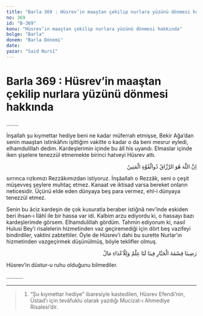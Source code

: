 ```yaml
---
title: "Barla 369 : Hüsrev’in maaştan çekilip nurlara yüzünü dönmesi hakkında"
no: 369
id: "B-369"
konu: "Hüsrev’in maaştan çekilip nurlara yüzünü dönmesi hakkında"
bolge: "Barla"
donem: "Barla Dönemi"
date: 
yazar: "Said Nursî"
---
```


# Barla 369 : Hüsrev’in maaştan çekilip nurlara yüzünü dönmesi hakkında

........

İnşallah şu kıymettar hediye beni ne kadar müferrah etmişse, Bekir Ağa’dan senin maaştan istinkâfını işittiğim vakitte o kadar o da beni mesrur eyledi, elhamdulillah dedim. Kardeşlerimin içinde bu âlî his uyandı. Elmaslar içinde iken şişelere tenezzül etmemekte birinci hatveyi Hüsrev attı.

<p class="arabic" dir="rtl" title="Meal: “Şüphesiz ki rızık veren, mutlak kudret ve kuvvet sahibi olan, ancak Allah’tır.” [Zâriyat Sûresi, 51:58]">اِنَّ اللّٰهَ هُوَ الرَّزَّاقُ ذُوالْقُوَّةِ الْمَتِينُ</p>

sırrınca rızkımızı Rezzâkımızdan istiyoruz. İnşâallah o Rezzâk, seni o çeşit müşevveş şeylere muhtaç etmez. Kanaat ve iktisad varsa bereket onların neticesidir. Üçünü elde eden dünyaya beş para vermez, ehl-i dünyaya tenezzül etmez.

Senin bu âciz kardeşin de çok kusuratla beraber istiğnâ nev’inde eskiden beri ihsan-ı İlâhî ile bir hassa var idi. Kalbim arzu ediyordu ki, o hassayı bazı kardeşlerimde görsem. Elhamdulillah gördüm. Tahmin ediyorum ki, nasıl Hulusi Bey’i risalelerin hizmetinden vaz geçiremediği için dört beş vazifeyi bindirdiler, vaktini zabtettiler. Öyle de Hüsrev’i dahi bu surette Nurlar’ın hizmetinden vazgeçirmek düşünülmüş, böyle teklifler olmuş.

<p class="arabic" dir="rtl" title="Meal: “Cabbar olan Allah’ın kısmetine razı olduk. Bizim için ilim, düşmanlar için mal..”">رَضِينَا قِسْمَةَ الْجَبَّارِ فِينَا لَنَا عِلْمٌ وَلِلْاَعْدَاءِ مَالٌ</p>

Hüsrev’in düstur-u ruhu olduğunu bilmediler.

...........

***

> 1. “Şu kıymettar hediye” ibaresiyle kastedilen, Hüsrev Efendi’nin, Üstad’ı için tevâfuklu olarak yazdığı Mucizat-ı Ahmediye Risalesi’dir.
